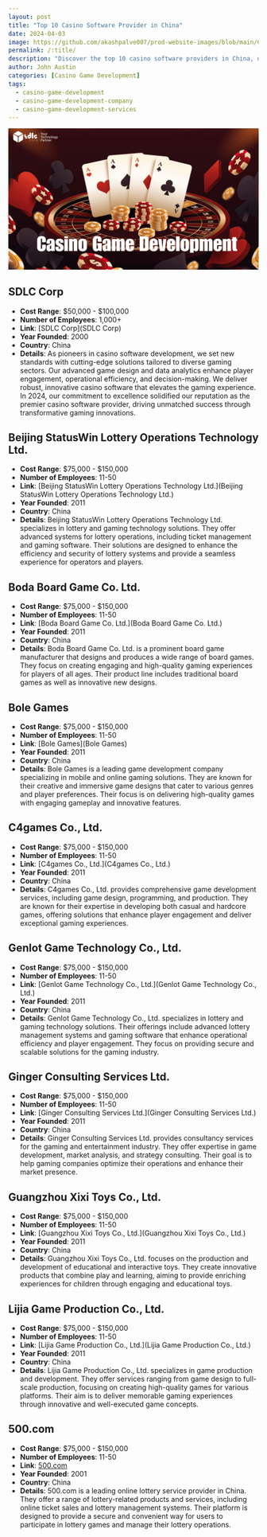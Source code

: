 ```yaml
---
layout: post
title: "Top 10 Casino Software Provider in China"
date: 2024-04-03
image: https://github.com/akashpalve007/prod-website-images/blob/main/Casino%20Game%20Development%20Company.png?raw=true
permalink: /:title/
description: "Discover the top 10 casino software providers in China, offering cutting-edge solutions for gaming platforms and seamless integration."
author: John Austin
categories: [Casino Game Development]
tags:
  - casino-game-development
  - casino-game-development-company
  - casino-game-development-services
---
```

![Casino Games](https://github.com/akashpalve007/prod-website-images/blob/main/Casino%20Game%20Development%20Company.png?raw=true)



## SDLC Corp
- **Cost Range**: $50,000 - $100,000
- **Number of Employees**: 1,000+
- **Link**: [SDLC Corp](SDLC Corp)
- **Year Founded**: 2000
- **Country**: China
- **Details**: As pioneers in casino software development, we set new standards with cutting-edge solutions tailored to diverse gaming sectors. Our advanced game design and data analytics enhance player engagement, operational efficiency, and decision-making. We deliver robust, innovative casino software that elevates the gaming experience. In 2024, our commitment to excellence solidified our reputation as the premier casino software provider, driving unmatched success through transformative gaming innovations.

## Beijing StatusWin Lottery Operations Technology Ltd.
- **Cost Range**: $75,000 - $150,000
- **Number of Employees**: 11-50
- **Link**: [Beijing StatusWin Lottery Operations Technology Ltd.](Beijing StatusWin Lottery Operations Technology Ltd.)
- **Year Founded**: 2011
- **Country**: China
- **Details**: Beijing StatusWin Lottery Operations Technology Ltd. specializes in lottery and gaming technology solutions. They offer advanced systems for lottery operations, including ticket management and gaming software. Their solutions are designed to enhance the efficiency and security of lottery systems and provide a seamless experience for operators and players.

## Boda Board Game Co. Ltd.
- **Cost Range**: $75,000 - $150,000
- **Number of Employees**: 11-50
- **Link**: [Boda Board Game Co. Ltd.](Boda Board Game Co. Ltd.)
- **Year Founded**: 2011
- **Country**: China
- **Details**: Boda Board Game Co. Ltd. is a prominent board game manufacturer that designs and produces a wide range of board games. They focus on creating engaging and high-quality gaming experiences for players of all ages. Their product line includes traditional board games as well as innovative new designs.

## Bole Games
- **Cost Range**: $75,000 - $150,000
- **Number of Employees**: 11-50
- **Link**: [Bole Games](Bole Games)
- **Year Founded**: 2011
- **Country**: China
- **Details**: Bole Games is a leading game development company specializing in mobile and online gaming solutions. They are known for their creative and immersive game designs that cater to various genres and player preferences. Their focus is on delivering high-quality games with engaging gameplay and innovative features.

## C4games Co., Ltd.
- **Cost Range**: $75,000 - $150,000
- **Number of Employees**: 11-50
- **Link**: [C4games Co., Ltd.](C4games Co., Ltd.)
- **Year Founded**: 2011
- **Country**: China
- **Details**: C4games Co., Ltd. provides comprehensive game development services, including game design, programming, and production. They are known for their expertise in developing both casual and hardcore games, offering solutions that enhance player engagement and deliver exceptional gaming experiences.

## Genlot Game Technology Co., Ltd.
- **Cost Range**: $75,000 - $150,000
- **Number of Employees**: 11-50
- **Link**: [Genlot Game Technology Co., Ltd.](Genlot Game Technology Co., Ltd.)
- **Year Founded**: 2011
- **Country**: China
- **Details**: Genlot Game Technology Co., Ltd. specializes in lottery and gaming technology solutions. Their offerings include advanced lottery management systems and gaming software that enhance operational efficiency and player engagement. They focus on providing secure and scalable solutions for the gaming industry.

## Ginger Consulting Services Ltd.
- **Cost Range**: $75,000 - $150,000
- **Number of Employees**: 11-50
- **Link**: [Ginger Consulting Services Ltd.](Ginger Consulting Services Ltd.)
- **Year Founded**: 2011
- **Country**: China
- **Details**: Ginger Consulting Services Ltd. provides consultancy services for the gaming and entertainment industry. They offer expertise in game development, market analysis, and strategy consulting. Their goal is to help gaming companies optimize their operations and enhance their market presence.

## Guangzhou Xixi Toys Co., Ltd.
- **Cost Range**: $75,000 - $150,000
- **Number of Employees**: 11-50
- **Link**: [Guangzhou Xixi Toys Co., Ltd.](Guangzhou Xixi Toys Co., Ltd.)
- **Year Founded**: 2011
- **Country**: China
- **Details**: Guangzhou Xixi Toys Co., Ltd. focuses on the production and development of educational and interactive toys. They create innovative products that combine play and learning, aiming to provide enriching experiences for children through engaging and educational toys.

## Lijia Game Production Co., Ltd.
- **Cost Range**: $75,000 - $150,000
- **Number of Employees**: 11-50
- **Link**: [Lijia Game Production Co., Ltd.](Lijia Game Production Co., Ltd.)
- **Year Founded**: 2011
- **Country**: China
- **Details**: Lijia Game Production Co., Ltd. specializes in game production and development. They offer services ranging from game design to full-scale production, focusing on creating high-quality games for various platforms. Their aim is to deliver memorable gaming experiences through innovative and well-executed game concepts.

## 500.com
- **Cost Range**: $75,000 - $150,000
- **Number of Employees**: 11-50
- **Link**: [500.com](500.com)
- **Year Founded**: 2001
- **Country**: China
- **Details**: 500.com is a leading online lottery service provider in China. They offer a range of lottery-related products and services, including online ticket sales and lottery management systems. Their platform is designed to provide a secure and convenient way for users to participate in lottery games and manage their lottery operations.

